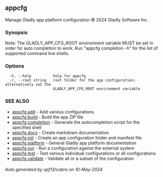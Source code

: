 ## appcfg

Manage Gladly app platform configuration © 2024 Gladly Software Inc.

### Synopsis


Note: The GLADLY_APP_CFG_ROOT environment variable MUST be set in order for auto
completion to work. Run "appcfg completion -h" for the list of supported command
line shells.


### Options

```
  -h, --help          help for appcfg
  -r, --root string   root folder for the app configuration; alternatively set the
                      GLADLY_APP_CFG_ROOT environment variable
```

### SEE ALSO

* [appcfg add](appcfg_add.md)	 - Add various configurations
* [appcfg build](appcfg_build.md)	 - Build the app ZIP file
* [appcfg completion](appcfg_completion.md)	 - Generate the autocompletion script for the specified shell
* [appcfg docs](appcfg_docs.md)	 - Create markdown documentation
* [appcfg init](appcfg_init.md)	 - Create an app configuration folder and manifest file
* [appcfg platform](appcfg_platform.md)	 - General Gladly app platform documentation
* [appcfg run](appcfg_run.md)	 - Run a configuration against the external system
* [appcfg test](appcfg_test.md)	 - Test various individual configurations or all configurations
* [appcfg validate](appcfg_validate.md)	 - Validate all or a subset of the configuration

###### Auto generated by spf13/cobra on 10-May-2024
